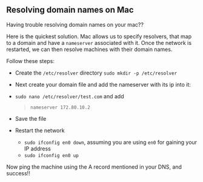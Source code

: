 Resolving domain names on Mac
---

Having trouble resolving domain names on your mac??

Here is the quickest solution. Mac allows us to specify resolvers, that map to a domain and have a `nameserver` associated with it. Once the network is restarted, we can then resolve machines with their domain names.

Follow these steps:

- Create the `/etc/resolver` directory `sudo mkdir -p /etc/resolver`
- Next create your domain file and add the nameserver with its ip into it:
- `sudo nano /etc/resolver/test.com` and add
  > `nameserver 172.80.10.2`

- Save the file
- Restart the network
  - `sudo ifconfig en0 down`, assuming you are using `en0` for gaining your IP address
  - `sudo ifconfig en0 up`

Now ping the machine using the A record mentioned in your DNS, and success!!
